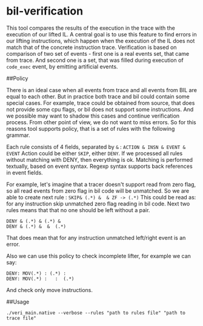 # bil-verification

This tool compares the results of the execution in the trace with the
execution of our lifted IL. A central goal is to use this feature to
find errors in our lifting instructions, which happen when the
execution of the IL does not match that of the concrete instruction
trace. Verification is based on comparison of two set of events -
first one is a real events set, that came from trace. And second one 
is a set, that was filled during execution of `code_exec` event, by
emitting artificial events. 

##Policy

There is an ideal case when all events from trace and all events from
BIL are equal to each other. But in practice both trace and bil could
contain some special cases. For example, trace could be obtained from
source, that does not provide some cpu flags, or bil does not support
some instructions. And we possible may want to shadow this cases and
continue verification process. From other point of view, we do not want 
to miss errors. So for this reasons tool supports policy, that is a set
of rules with the following grammar.

Each rule consists of 4 fields, separated by `&` : 
`ACTION & INSN & EVENT & EVENT`
Action could be either `SKIP`, either `DENY`. If we processed all rules 
without matching with DENY, then everything is ok. Matching is performed 
textually, based on event syntax. Regexp syntax supports back references 
in event fields.

For example, let's imagine that a tracer doesn't support read from zero 
flag, so all read events from zero flag in bil code will be unmatched. 
So we are able to create next rule :
`SKIP& (.*) &  & ZF -> (.*)`
This could be read as: for any instruction skip unmatched zero flag 
reading in bil code.
Next two rules means that that no one should be left without a pair.
```
DENY & (.*) & (.*) & 
DENY & (.*) &  &  (.*)
```
That does mean that for any instruction unmatched left/right event
is an error.

Also we can use this policy to check incomplete lifter, for example we can say:
```
DENY: MOV(.*) : (.*) : 
DENY: MOV(.*) :   :  (.*)
```
And check only move instructions.

##Usage
```
./veri_main.native --verbose --rules "path to rules file" "path to trace file"
```
